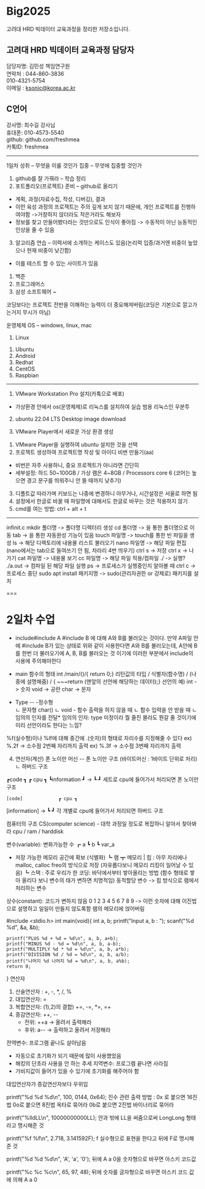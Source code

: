 # Big2025
고려대 HRD 빅데이터 교육과정을 정리한 저장소입니다.

## 고려대 HRD 빅데이터 교육과정 담당자
담당자명: 김민성 책임연구원  
연락처 : 044-860-3836  
         010-4321-5754  
이메일 : ksonic@korea.ac.kr  

## C언어
강사명: 최수길 강사님  
휴대폰: 010-4573-5540  
github: github.com/freshmea  
카톡ID: freshmea  

---

1일차
성취 – 무엇을 이룰 것인가
집중 – 무엇에 집중할 것인가

1. github를 잘 가꿔라 – 학습 정리
2. 포트폴리오(프로젝트) 준비 – github로 올리기
- 계획, 과정(자료수집, 작성, 디버깅), 결과
- 이런 육성 과정의 프로젝트는 주의 깊게 보지 않기 때문에, 개인 프로젝트를 진행하여야함
 ->거창하지 않더라도 작은거라도 해보자
- 정보를 찾고 만들어봤다라는 것만으로도 인식이 좋아짐
 -> 수동적이 아닌 능동적인 인상을 줄 수 있음
3. 알고리즘 연습
– 이력서에 소개하는 케이스도 있음(논리력 입증/과거엔 비중이 높았으나 현재 비중이 낮긴함)
- 이를 테스트 할 수 있는 사이트가 있음
1) 백준
2) 프로그래머스
3) 삼성 소프트웨어 ~ 

코딩보다는 프로젝트 전반을 이해하는 능력이 더 중요해져버림(코딩은 기본으로 깔고가는거지 무시가 아님)

운영체제 OS – windows, linux, mac
1. Linux
 1) Ubuntu
 2) Android
 3) Redhat
 4) CentOS
 5) Raspbian
 
 ---
  
1. VMware Workstation Pro 설치(카톡으로 배포)
- 가상환경 안에서 os(운영체제)로 리눅스를 설치하여 실습
범용 리눅스인 우분투
2. ubuntu 22.04 LTS Desktop image download

3. VMware Player에서 새로운 가상 환경 생성
 1) VMware Player을 실행하여 ubuntu 설치한 것을 선택
 2) 프로젝트 생성하여 프로젝트명 작성 및 아이디 비번 만들기(aa)
  - 비번은 자주 사용하니, 중요 프로젝트가 아니라면 간단히
  - 세부설정: 하드 50~100GB / 가상 램은 4~8GB / Processors core 6
   (코어는 높으면 경고 문구를 띄워주니 안 뜰 때까지 낮추기)
  3) 디폴트값 따라가며 키보드는 나중에 변경하니 아무거나, 시간설정은 서울로 하면 됨
  4) 설정에서 한글로 바꿀 때 파일명에 대해서도 한글로 바꾸는 것은 적용하지 않기
  5) cmd를 여는 방법: ctrl + alt + t 

---

infinit.c
mkdir 폴더명 -> 폴더명 디렉터리 생성
cd 폴더명 -> 을 통한 폴더명으로 이동
tab -> 을 통한 자동완성 기능이 있음
touch 파일명 -> touch를 통한 빈 파일을 생성
ls -> 해당 디렉토리에 내용물 리스트 불러오기
nano 파일명 -> 해당 파일 편집 (nano에서는 tab으로 들여쓰기 안 됨, 차라리 4번 띄우기)
ctrl s -> 저장
ctrl x -> 나가기
cat 파일명 -> 내용물 보기
cc 파일명 -> 해당 파일 적용/컴파일
./ -> 실행?
./a.out -> 컴파일 된 해당 파일 실행
ps -> 프로세스가 실행중인지 알아볼 때
ctrl c -> 프로세스 중단
sudo apt install 패키지명 -> sudo(관리자권한 or 강제로) 패키지를 설치




===
# 2일차 수업

- include#include A
#include B
에 대해 A와 B를 불러오는 것이다.
만약 A파일 안에 #include B가 있는 상태로 위와 같이 사용한다면
A와 B를 불러오는데, A안에 B를 한번 더 불러오기에 A, B, B를 불러오는 것 이기에
이러한 부분에서 include의 사용에 주의해야한다

- main 함수의 형태
int /main/()/{ return 0;}
리턴값의 타입 / 식별자(함수명) / (나중에 설명해줌) / { ~~~return (맨앞의 선언에 해당하는 데이터);}
선언의 예)
int -> 숫자
void -> 공란
char -> 문자

- Type
--    -정수형	
      ㄴ 문자형 char()
      ㄴ void	-  함수 출력을 하지 않을 때
		  ㄴ 함수 입력을 안 받을 때
		  ㄴ 임의의 인자를 전달*
임의의 인자: type 미정이라 뭘 줄진 몰라도 뭔갈 줄 것이기에 미리 선언이라도 한다는 느낌?


%f(실수형)이나 %lf에 대해 중간에 .(숫자)의 형태로 자리수를 지정해줄 수 있다
ex) %.2f -> 소수점 2번째 자리까지 출력
ex) %.3f -> 소수점 3번째 자리까지 출력



4. 연산자(계산)
폰 노이만 머신  -- 폰 노이만 구조 (바이트머신 : 1바이트 단위로 처리)
		ㄴ 하버드 구조

┏code		      ┓	      ┏ cpu ┓
┗information	┛  ->   ┗     ┛     세트로 cpu에 들어가서 처리되면 폰 노이만 구조
                      
	[code]             ┏ cpu ┓
 [information]  ->   ┗     ┛  		각 개별로 cpu에 들어가서 처리되면 하버드 구조

컴퓨터의 구조 CS(computer science) - 대학 과정일 정도로 복잡하니 알아서 찾아봐라
cpu / ram  / harddisk

변수(variable): 변화가능한 수 ┏ a
			    ┗ b
			    ┗ var_a
- 저장 가능한 메모리 공간에 확보 (식별화)
		┗ 램 ┳ 메모리 
		       | 힙 : 아무 자리에나 malloc, calloc freo의 방식으로 저장
			(자유롭다보니 메모리 리킹이 일어날 수 있음)
		      ┗ 스택 : 주로 우리가 한 코딩: 바닥에서부터 쌓아올리는 방법
		(함수 형태로 쌓아 올리다 보니 변수의 태가 변하면 치명적임)
동적할당 변수 -> 힙 방식으로 램에서 처리하는 변수

상수(constant): 코드가 변하지 않음
0 1 2 3 4 5 6 7 8 9  -> 이런 숫자에 대해 이진법으로 설명하고 일일이 만들지 않도록함
램의 메모리에 얹어버림

#include <stdio.h>
int main(void){
    int a, b;
    printf("Input a, b : ");
    scanf("%d %d", &a, &b);

    printf("PLUS %d + %d = %d\n", a, b, a+b);
    printf("MINUS %d - %d = %d\n", a, b, a-b);
    printf("MULTIPLY %d * %d = %d\n", a, b, a*b);
    printf("DIVISION %d / %d = %d\n", a, b, a/b);
    printf("나머지 %d 나머지 %d = %d\n", a, b, a%b);
    return 0;
}
연산자
1) 산술연산자 : +, -, *, /, %
2) 대입연산자: =
3) 복합연산자: (1),2)의 결합) +=, -=, *=, =+
4) 증감연산자: ++, --
	- 전위: ++a -> 올려서 출력해라
	- 후위: a-- -> 출력하고 올려서 저장해라

전역변수: 프로그램 끝나도 살아남음
- 자동으로 초기화가 되기 때문에 많이 사용했었음
- 해킹의 단초라 사용을 안 하는 추세
지역변수: 프로그램 끝나면 사라짐
- 가비지값이 들어가 있을 수 있기에 초기화를 해주어야 함

대입연산자가 증감연산자보다 우위임


printf("%d %d %d\n", 100, 0144, 0x64);
진수 관련 출력 방법 :
0x 로 붙으면 16진법
0o로 붙으면 8진법 옥타로 묶어라
0b로 붙으면 2진법 바이너리로 묶어라

printf("%lldLL\n", 10000000000LL);
안과 밖에 LL을 써줌으로써 LongLong 형태라고 명시해준 것 

printf("%f %f\n", 2.718, 3.141592F);
f 실수형으로 표현을 한다고 뒤에 F로 명시해준 것

printf("%d %d %d\n", 'A', 'a', '0');
뒤에 A a 0을 숫자형으로 바꾸면 아스키 코드값

printf("%c %c %c\n", 65, 97, 48);
뒤에 숫자를 글자형으로 바꾸면 아스키 코드 값에 의해 A a 0



